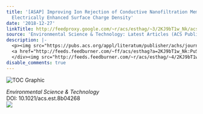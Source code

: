 ```yaml
---
title: '[ASAP] Improving Ion Rejection of Conductive Nanofiltration Membrane through
  Electrically Enhanced Surface Charge Density'
date: '2018-12-27'
linkTitle: http://feedproxy.google.com/~r/acs/esthag/~3/2KJ9bT1w_Nk/acs.est.8b04268
source: 'Environmental Science & Technology: Latest Articles (ACS Publications)'
description: |-
  <p><img src="https://pubs.acs.org/appl/literatum/publisher/achs/journals/content/esthag/0/esthag.ahead-of-print/acs.est.8b04268/20181227/images/medium/es-2018-042688_0001.gif" alt="TOC Graphic"/></p><div><cite>Environmental Science & Technology</cite></div><div>DOI: 10.1021/acs.est.8b04268</div><div class="feedflare">
  <a href="http://feeds.feedburner.com/~ff/acs/esthag?a=2KJ9bT1w_Nk:PuSFNzv4iCk:yIl2AUoC8zA"><img src="http://feeds.feedburner.com/~ff/acs/esthag?d=yIl2AUoC8zA" border="0"></img></a>
  </div><img src="http://feeds.feedburner.com/~r/acs/esthag/~4/2KJ9bT1w_Nk" height="1" width="1" ...
disable_comments: true
---
```

<p><img src="https://pubs.acs.org/appl/literatum/publisher/achs/journals/content/esthag/0/esthag.ahead-of-print/acs.est.8b04268/20181227/images/medium/es-2018-042688_0001.gif" alt="TOC Graphic"/></p><div><cite>Environmental Science & Technology</cite></div><div>DOI: 10.1021/acs.est.8b04268</div><div class="feedflare">
<a href="http://feeds.feedburner.com/~ff/acs/esthag?a=2KJ9bT1w_Nk:PuSFNzv4iCk:yIl2AUoC8zA"><img src="http://feeds.feedburner.com/~ff/acs/esthag?d=yIl2AUoC8zA" border="0"></img></a>
</div><img src="http://feeds.feedburner.com/~r/acs/esthag/~4/2KJ9bT1w_Nk" height="1" width="1" ...